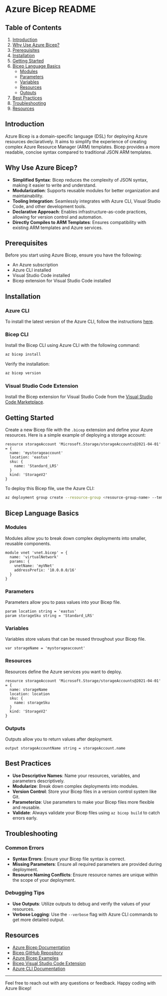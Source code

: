 # Azure Bicep README

## Table of Contents

1. [Introduction](#introduction)
2. [Why Use Azure Bicep?](#why-use-azure-bicep)
3. [Prerequisites](#prerequisites)
4. [Installation](#installation)
5. [Getting Started](#getting-started)
6. [Bicep Language Basics](#bicep-language-basics)
    - [Modules](#modules)
    - [Parameters](#parameters)
    - [Variables](#variables)
    - [Resources](#resources)
    - [Outputs](#outputs)
7. [Best Practices](#best-practices)
8. [Troubleshooting](#troubleshooting)
9. [Resources](#resources)

## Introduction

Azure Bicep is a domain-specific language (DSL) for deploying Azure resources declaratively. It aims to simplify the experience of creating complex Azure Resource Manager (ARM) templates. Bicep provides a more readable, concise syntax compared to traditional JSON ARM templates.

## Why Use Azure Bicep?

- **Simplified Syntax**: Bicep reduces the complexity of JSON syntax, making it easier to write and understand.
- **Modularization**: Supports reusable modules for better organization and maintainability.
- **Tooling Integration**: Seamlessly integrates with Azure CLI, Visual Studio Code, and other development tools.
- **Declarative Approach**: Enables infrastructure-as-code practices, allowing for version control and automation.
- **Directly Compiles to ARM Templates**: Ensures compatibility with existing ARM templates and Azure services.

## Prerequisites

Before you start using Azure Bicep, ensure you have the following:

- An Azure subscription
- Azure CLI installed
- Visual Studio Code installed
- Bicep extension for Visual Studio Code installed

## Installation

### Azure CLI

To install the latest version of the Azure CLI, follow the instructions [here](https://docs.microsoft.com/en-us/cli/azure/install-azure-cli).

### Bicep CLI

Install the Bicep CLI using Azure CLI with the following command:

```sh
az bicep install
```

Verify the installation:

```sh
az bicep version
```

### Visual Studio Code Extension

Install the Bicep extension for Visual Studio Code from the [Visual Studio Code Marketplace](https://marketplace.visualstudio.com/items?itemName=ms-azuretools.vscode-bicep).

## Getting Started

Create a new Bicep file with the `.bicep` extension and define your Azure resources. Here is a simple example of deploying a storage account:

```bicep
resource storageAccount 'Microsoft.Storage/storageAccounts@2021-04-01' = {
  name: 'mystorageaccount'
  location: 'eastus'
  sku: {
    name: 'Standard_LRS'
  }
  kind: 'StorageV2'
}
```

To deploy this Bicep file, use the Azure CLI:

```sh
az deployment group create --resource-group <resource-group-name> --template-file <path-to-bicep-file>
```

## Bicep Language Basics

### Modules

Modules allow you to break down complex deployments into smaller, reusable components.

```bicep
module vnet 'vnet.bicep' = {
  name: 'virtualNetwork'
  params: {
    vnetName: 'myVNet'
    addressPrefix: '10.0.0.0/16'
  }
}
```

### Parameters

Parameters allow you to pass values into your Bicep file.

```bicep
param location string = 'eastus'
param storageSku string = 'Standard_LRS'
```

### Variables

Variables store values that can be reused throughout your Bicep file.

```bicep
var storageName = 'mystorageaccount'
```

### Resources

Resources define the Azure services you want to deploy.

```bicep
resource storageAccount 'Microsoft.Storage/storageAccounts@2021-04-01' = {
  name: storageName
  location: location
  sku: {
    name: storageSku
  }
  kind: 'StorageV2'
}
```

### Outputs

Outputs allow you to return values after deployment.

```bicep
output storageAccountName string = storageAccount.name
```

## Best Practices

- **Use Descriptive Names**: Name your resources, variables, and parameters descriptively.
- **Modularize**: Break down complex deployments into modules.
- **Version Control**: Store your Bicep files in a version control system like Git.
- **Parameterize**: Use parameters to make your Bicep files more flexible and reusable.
- **Validate**: Always validate your Bicep files using `az bicep build` to catch errors early.

## Troubleshooting

### Common Errors

- **Syntax Errors**: Ensure your Bicep file syntax is correct.
- **Missing Parameters**: Ensure all required parameters are provided during deployment.
- **Resource Naming Conflicts**: Ensure resource names are unique within the scope of your deployment.

### Debugging Tips

- **Use Outputs**: Utilize outputs to debug and verify the values of your resources.
- **Verbose Logging**: Use the `--verbose` flag with Azure CLI commands to get more detailed output.

## Resources

- [Azure Bicep Documentation](https://docs.microsoft.com/en-us/azure/azure-resource-manager/bicep/)
- [Bicep GitHub Repository](https://github.com/Azure/bicep)
- [Azure Bicep Examples](https://github.com/Azure/bicep/tree/main/docs/examples)
- [Bicep Visual Studio Code Extension](https://marketplace.visualstudio.com/items?itemName=ms-azuretools.vscode-bicep)
- [Azure CLI Documentation](https://docs.microsoft.com/en-us/cli/azure/)

---

Feel free to reach out with any questions or feedback. Happy coding with Azure Bicep!